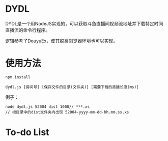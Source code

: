 # DYDL

DYDL是一个用NodeJS实现的，可以获取斗鱼直播间视频流地址并下载特定时间直播流的命令行程序。

逻辑参考了[DouyuEx](https://greasyfork.org/zh-CN/scripts/394497-douyuex-%E6%96%97%E9%B1%BC%E7%9B%B4%E6%92%AD%E9%97%B4%E5%A2%9E%E5%BC%BA%E6%8F%92%E4%BB%B6)，使其脱离浏览器环境也可以实现。

# 使用方法

```
npm install

dydl.js [房间号] [保存文件的目录(文件夹)] [需要下载的直播长度(ms)]
```

例子：

```
node dydl.js 52004 dist 1000// ***.xs 
// 根目录中的dist文件夹内出现 52004-yyyy-mm-dd-hh.mm.ss.xs 
```

# To-do List
